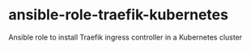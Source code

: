 # ansible-role-traefik-kubernetes
Ansible role to install Traefik ingress controller in a Kubernetes cluster 
